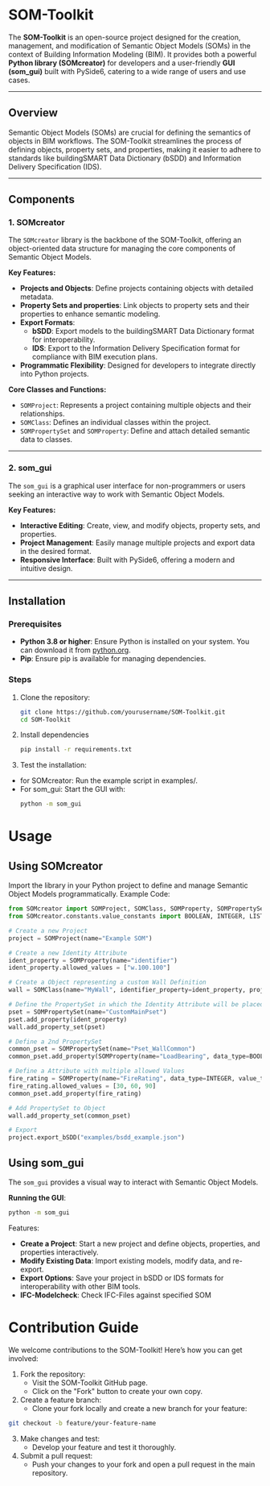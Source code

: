 # SOM-Toolkit

The **SOM-Toolkit** is an open-source project designed for the creation, management, and modification of Semantic Object Models (SOMs) in the context of Building Information Modeling (BIM). It provides both a powerful **Python library (SOMcreator)** for developers and a user-friendly **GUI (som_gui)** built with PySide6, catering to a wide range of users and use cases.

---

## Overview

Semantic Object Models (SOMs) are crucial for defining the semantics of objects in BIM workflows. The SOM-Toolkit streamlines the process of defining objects, property sets, and properties, making it easier to adhere to standards like buildingSMART Data Dictionary (bSDD) and Information Delivery Specification (IDS).

---

## Components

### 1. **SOMcreator**
The `SOMcreator` library is the backbone of the SOM-Toolkit, offering an object-oriented data structure for managing the core components of Semantic Object Models.

**Key Features:**
- **Projects and Objects**: Define projects containing objects with detailed metadata.
- **Property Sets and properties**: Link objects to property sets and their properties to enhance semantic modeling.
- **Export Formats**:
  - **bSDD**: Export models to the buildingSMART Data Dictionary format for interoperability.
  - **IDS**: Export to the Information Delivery Specification format for compliance with BIM execution plans.
- **Programmatic Flexibility**: Designed for developers to integrate directly into Python projects.

**Core Classes and Functions:**
- `SOMProject`: Represents a project containing multiple objects and their relationships.
- `SOMClass`: Defines an individual classes within the project.
- `SOMPropertySet` and `SOMProperty`: Define and attach detailed semantic data to classes.

---

### 2. **som_gui**
The `som_gui` is a graphical user interface for non-programmers or users seeking an interactive way to work with Semantic Object Models.

**Key Features:**
- **Interactive Editing**: Create, view, and modify objects, property sets, and properties.
- **Project Management**: Easily manage multiple projects and export data in the desired format.
- **Responsive Interface**: Built with PySide6, offering a modern and intuitive design.

---

## Installation

### Prerequisites
- **Python 3.8 or higher**: Ensure Python is installed on your system. You can download it from [python.org](https://www.python.org/).
- **Pip**: Ensure pip is available for managing dependencies.

### Steps
1. Clone the repository:
   ```bash
   git clone https://github.com/yourusername/SOM-Toolkit.git
   cd SOM-Toolkit
   
2. Install dependencies
   ```bash
   pip install -r requirements.txt

3. Test the installation:
* for SOMcreator: Run the example script in examples/.
* For som_gui: Start the GUI with:
   ```bash
   python -m som_gui

# Usage

## Using SOMcreator
Import the library in your Python project to define and manage Semantic Object Models programmatically.
Example Code:
   ```python
from SOMcreator import SOMProject, SOMClass, SOMProperty, SOMPropertySet
from SOMcreator.constants.value_constants import BOOLEAN, INTEGER, LIST

# Create a new Project
project = SOMProject(name="Example SOM")

# Create a new Identity Attribute
ident_property = SOMProperty(name="identifier")
ident_property.allowed_values = ["w.100.100"]

# Create a Object representing a custom Wall Definition
wall = SOMClass(name="MyWall", identifier_property=ident_property, project=project)

# Define the PropertySet in which the Identity Attribute will be placed
pset = SOMPropertySet(name="CustomMainPset")
pset.add_property(ident_property)
wall.add_property_set(pset)

# Define a 2nd PropertySet
common_pset = SOMPropertySet(name="Pset_WallCommon")
common_pset.add_property(SOMProperty(name="LoadBearing", data_type=BOOLEAN))

# Define a Attribute with multiple allowed Values
fire_rating = SOMProperty(name="FireRating", data_type=INTEGER, value_type=LIST)
fire_rating.allowed_values = [30, 60, 90]
common_pset.add_property(fire_rating)

# Add PropertySet to Object
wall.add_property_set(common_pset)

# Export
project.export_bSDD("examples/bsdd_example.json")
```
## Using som_gui
The `som_gui` provides a visual way to interact with Semantic Object Models.

**Running the GUI**:
   ```bash
   python -m som_gui
```
Features:
* **Create a Project**: Start a new project and define objects, properties, and properties interactively.
* **Modify Existing Data**: Import existing models, modify data, and re-export.
* **Export Options**: Save your project in bSDD or IDS formats for interoperability with other BIM tools.
* **IFC-Modelcheck**: Check IFC-Files against specified SOM

# Contribution Guide
We welcome contributions to the SOM-Toolkit! Here’s how you can get involved:

1. Fork the repository:
   * Visit the SOM-Toolkit GitHub page.
   * Click on the "Fork" button to create your own copy.
2. Create a feature branch:
   * Clone your fork locally and create a new branch for your feature:
```bash
git checkout -b feature/your-feature-name
```
3. Make changes and test:
   * Develop your feature and test it thoroughly.
4. Submit a pull request:
   * Push your changes to your fork and open a pull request in the main repository.
